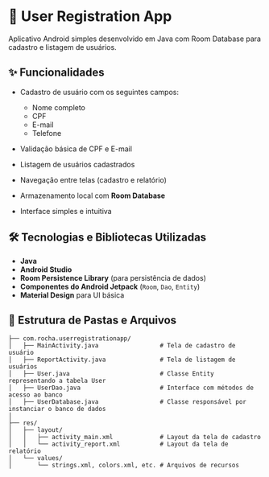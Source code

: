 # 📱 User Registration App

Aplicativo Android simples desenvolvido em Java com Room Database para cadastro e listagem de usuários.

## ✨ Funcionalidades

- Cadastro de usuário com os seguintes campos:
  - Nome completo
  - CPF
  - E-mail
  - Telefone

- Validação básica de CPF e E-mail
- Listagem de usuários cadastrados
- Navegação entre telas (cadastro e relatório)
- Armazenamento local com **Room Database**
- Interface simples e intuitiva

## 🛠️ Tecnologias e Bibliotecas Utilizadas

- **Java**
- **Android Studio**
- **Room Persistence Library** (para persistência de dados)
- **Componentes do Android Jetpack** (`Room`, `Dao`, `Entity`)
- **Material Design** para UI básica

## 📁 Estrutura de Pastas e Arquivos

```plaintext
├── com.rocha.userregistrationapp/
│   ├── MainActivity.java                 # Tela de cadastro de usuário
│   ├── ReportActivity.java               # Tela de listagem de usuários
│   ├── User.java                         # Classe Entity representando a tabela User
│   ├── UserDao.java                      # Interface com métodos de acesso ao banco
│   ├── UserDatabase.java                 # Classe responsável por instanciar o banco de dados
│
├── res/
│   ├── layout/
│   │   ├── activity_main.xml             # Layout da tela de cadastro
│   │   └── activity_report.xml           # Layout da tela de relatório
│   └── values/
│       └── strings.xml, colors.xml, etc. # Arquivos de recursos

